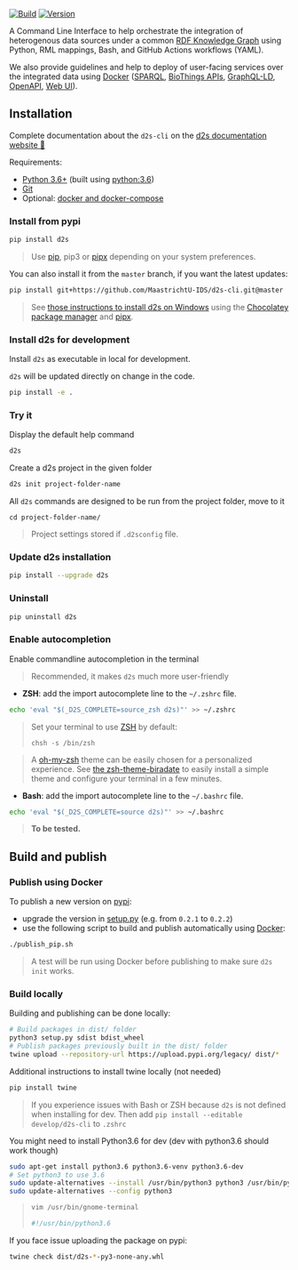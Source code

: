 [![Build](https://github.com/MaastrichtU-IDS/d2s-cli/workflows/Test%20and%20publish%20package/badge.svg)](https://github.com/MaastrichtU-IDS/d2s-cli/actions?query=workflow%3A%22Test+and+publish+package%22) [![Version](https://img.shields.io/pypi/v/d2s)](https://pypi.org/project/d2s)

A Command Line Interface to help orchestrate the integration of heterogenous data sources under a common [RDF Knowledge Graph](https://www.w3.org/RDF/) using Python, RML mappings, Bash, and GitHub Actions workflows (YAML). 

We also provide guidelines and help to deploy of user-facing services over the integrated data using [Docker](https://www.docker.com/) ([SPARQL](https://yasgui.triply.cc/), [BioThings APIs](https://biothings.io/explorer/), [GraphQL-LD](https://comunica.github.io/Article-ISWC2018-Demo-GraphQlLD/), [OpenAPI](https://www.openapis.org/), [Web UI](https://github.com/MaastrichtU-IDS/into-the-graph)).

## Installation 

Complete documentation about the `d2s-cli` on the [d2s documentation website 📖](https://d2s.semanticscience.org/docs/d2s-installation)

Requirements:

* [Python 3.6+](https://d2s.semanticscience.org/docs/d2s-installation#install-pip) (built using [python:3.6](https://github.com/MaastrichtU-IDS/d2s-cli/blob/master/publish.Dockerfile))
* [Git](https://git-scm.com/book/en/v2/Getting-Started-Installing-Git)
* Optional: [docker and docker-compose](https://docs.docker.com/compose/install/)

### Install from pypi

```bash
pip install d2s
```

> Use [pip](https://pypi.org/project/pip/), pip3 or [pipx](https://pipxproject.github.io/pipx/) depending on your system preferences.

You can also install it from the `master` branch, if you want the latest updates:

```bash
pip install git+https://github.com/MaastrichtU-IDS/d2s-cli.git@master
```

> See [those instructions to install d2s on Windows](/docs/d2s-installation#install-pipx-on-windows) using the [Chocolatey package manager](https://chocolatey.org/) and [pipx](https://pipxproject.github.io/pipx/). 

### Install d2s for development

Install `d2s` as executable in local for development. 

`d2s` will be updated directly on change in the code.

```bash
pip install -e .
```

### Try it

Display the default help command

```bash
d2s
```

Create a d2s project in the given folder 

```bash
d2s init project-folder-name
```

All `d2s` commands are designed to be run from the project folder, move to it

```shell
cd project-folder-name/
```

> Project settings stored if `.d2sconfig` file.

### Update d2s installation

```bash
pip install --upgrade d2s 
```

### Uninstall

```bash
pip uninstall d2s
```

### Enable autocompletion

Enable commandline autocompletion in the terminal

> Recommended, it makes `d2s` much more user-friendly 

* **ZSH**: add the import autocomplete line to the `~/.zshrc` file.

```bash
echo 'eval "$(_D2S_COMPLETE=source_zsh d2s)"' >> ~/.zshrc
```

> Set your terminal to use [ZSH](https://github.com/ohmyzsh/ohmyzsh/wiki/Installing-ZSH) by default:
>
> ```shell
> chsh -s /bin/zsh
> ```

> A [oh-my-zsh](https://ohmyz.sh/) theme can be easily chosen for a personalized experience. See [the zsh-theme-biradate](https://github.com/vemonet/zsh-theme-biradate) to easily install a simple theme and configure your terminal in a few minutes.

* **Bash**: add the import autocomplete line to the `~/.bashrc` file.

```bash
echo 'eval "$(_D2S_COMPLETE=source d2s)"' >> ~/.bashrc
```

> **To be tested.**

## Build and publish

### Publish using Docker

To publish a new version on [pypi](https://pypi.org/project/d2s/):

* upgrade the version in [setup.py](https://github.com/MaastrichtU-IDS/d2s-cli/blob/master/setup.py#L6) (e.g. from `0.2.1` to `0.2.2`)
* use the following script to build and publish automatically using [Docker](https://docs.docker.com/install/):

```bash
./publish_pip.sh
```

> A test will be run using Docker before publishing to make sure `d2s init` works.

### Build locally

Building and publishing can be done locally:

```bash
# Build packages in dist/ folder
python3 setup.py sdist bdist_wheel
# Publish packages previously built in the dist/ folder
twine upload --repository-url https://upload.pypi.org/legacy/ dist/*
```

Additional instructions to install twine locally (not needed)

```bash
pip install twine
```

> If you experience issues with Bash or ZSH because `d2s` is not defined when installing for dev. Then add `pip install --editable develop/d2s-cli` to `.zshrc`

You might need to install Python3.6 for dev (dev with python3.6 should work though)

```bash
sudo apt-get install python3.6 python3.6-venv python3.6-dev
# Set python3 to use 3.6
sudo update-alternatives --install /usr/bin/python3 python3 /usr/bin/python3.6 1
sudo update-alternatives --config python3
```

> ```bash
>vim /usr/bin/gnome-terminal
> 
> #!/usr/bin/python3.6
> ```

If you face issue uploading the package on pypi:

```bash
twine check dist/d2s-*-py3-none-any.whl
```
